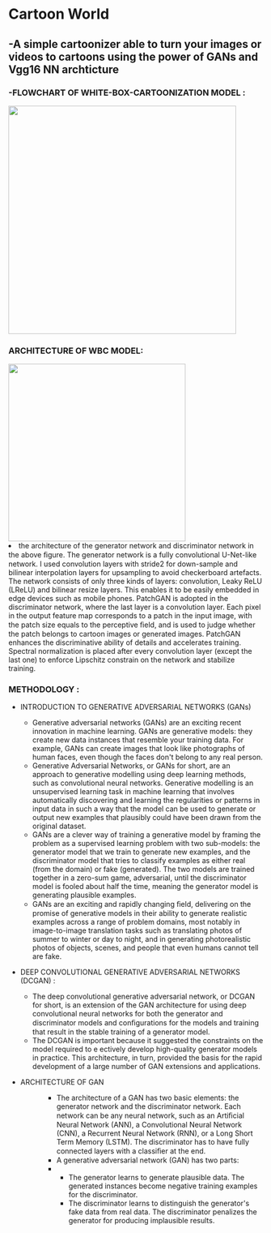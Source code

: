 # Cartoon World
 ## -A simple cartoonizer able to turn your images or videos to cartoons using the power of GANs and Vgg16 NN archticture



### -FLOWCHART OF WHITE-BOX-CARTOONIZATION MODEL :


<img align= center height=450px src=https://user-images.githubusercontent.com/75990647/192298994-d80bb374-568c-4906-a10b-75958a3f9c1f.png>

### ARCHITECTURE OF WBC MODEL:

<img align= center height=350px src=https://user-images.githubusercontent.com/75990647/192300499-dfbe29b1-ea56-43b2-ab14-30564071f688.png>

<li>the architecture of the generator network and discriminator
network in the above ﬁgure. The generator network is a fully convolutional
U-Net-like network. I used convolution layers with stride2 for down-sample and
bilinear interpolation layers for upsampling to avoid checkerboard artefacts. The
network consists of only three kinds of layers: convolution, Leaky ReLU (LReLU) and
bilinear resize layers. This enables it to be easily embedded in edge devices such as
mobile phones. PatchGAN is adopted in the discriminator network, where the last
layer is a convolution layer. Each pixel in the output feature map corresponds to a
patch in the input image, with the patch size equals to the perceptive ﬁeld, and is
used to judge whether the patch belongs to cartoon images or generated images.
PatchGAN enhances the discriminative ability of details and accelerates training.
Spectral normalization is placed after every convolution layer (except the last one)
to enforce Lipschitz constrain on the network and stabilize training.</li>


### METHODOLOGY :
 <ul><li> INTRODUCTION TO GENERATIVE ADVERSARIAL NETWORKS (GANs) </li></ul>
 <ul><ul>
 <li>Generative adversarial networks (GANs) are an exciting recent innovation in
machine learning. GANs are generative models: they create new data instances that
resemble your training data. For example, GANs can create images that look like
photographs of human faces, even though the faces don't belong to any real
person.</li>

 <li>Generative Adversarial Networks, or GANs for short, are an approach to
generative modelling using deep learning methods, such as convolutional neural
networks. Generative modelling is an unsupervised learning task in machine
learning that involves automatically discovering and learning the regularities or
patterns in input data in such a way that the model can be used to generate or
output new examples that plausibly could have been drawn from the original
dataset.</li>

 <li>GANs are a clever way of training a generative model by framing the problem
as a supervised learning problem with two sub-models: the generator model that
we train to generate new examples, and the discriminator model that tries to
classify examples as either real (from the domain) or fake (generated). The two
models are trained together in a zero-sum game, adversarial, until the discriminator
model is fooled about half the time, meaning the generator model is generating
plausible examples.</li>

 <li>GANs are an exciting and rapidly changing ﬁeld, delivering on the promise of
generative models in their ability to generate realistic examples across a range of
problem domains, most notably in image-to-image translation tasks such as
translating photos of summer to winter or day to night, and in generating
photorealistic photos of objects, scenes, and people that even humans cannot tell
are fake.</li>
 </ul></ul>
 
 <ul><li> DEEP CONVOLUTIONAL GENERATIVE ADVERSARIAL NETWORKS (DCGAN) :</li></ul>
 
 <ul><ul>
 <li>The deep convolutional generative adversarial network, or DCGAN for short,
is an extension of the GAN architecture for using deep convolutional neural
networks for both the generator and discriminator models and conﬁgurations for
the models and training that result in the stable training of a generator model.</li>
 
 <li>The DCGAN is important because it suggested the constraints on the model
required to e ectively develop high-quality generator models in practice. This
architecture, in turn, provided the basis for the rapid development of a large number
of GAN extensions and applications.</li>
 
 </ul></ul>
 
 <ul><li> ARCHITECTURE OF GAN </li><ul>
 <ul><ul>
 <li>The architecture of a GAN has two basic elements: the generator network
and the discriminator network. Each network can be any neural network, such as an
Artiﬁcial Neural Network (ANN), a Convolutional Neural Network (CNN), a
Recurrent Neural Network (RNN), or a Long Short Term Memory (LSTM). The
discriminator has to have fully connected layers with a classiﬁer at the end.</li>
  
<li>A generative adversarial network (GAN) has two parts:<li>
  <ul>
   <li>The generator learns to generate plausible data. The generated instances
become negative training examples for the discriminator.</li>
   <li>The discriminator learns to distinguish the generator's fake data from real
data. The discriminator penalizes the generator for producing implausible
results.</li>
  </ul>
  
  
 </ul></ul>
 
